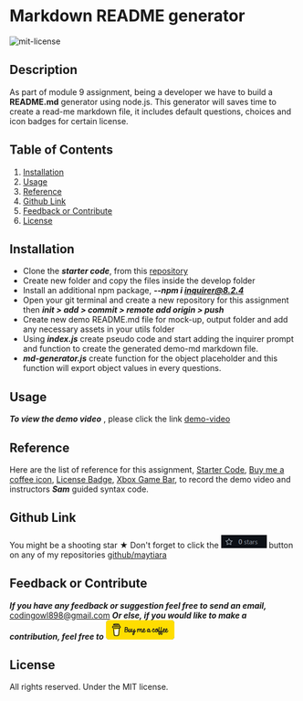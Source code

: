 # Markdown README generator
![mit-license](https://img.shields.io/badge/license-MIT-yellowgreen)

## Description
As part of module 9 assignment, being a developer we have to build a **README.md** generator using node.js.
This generator will saves time to create a read-me markdown file, it includes default questions, choices and icon badges for certain license.

## Table of Contents
1. [Installation](#installation)
2. [Usage](#usage)
3. [Reference](#reference)
4. [Github Link](#github-link)
5. [Feedback or Contribute](#feedback-or-contribute)
6. [License](#license)

## Installation
* Clone the ***starter code***, from this [repository](https://github.com/coding-boot-camp/potential-enigma)
* Create new folder and copy the files inside the develop folder
* Install an additional npm package, ***--npm i inquirer@8.2.4***
* Open your git terminal and create a new repository for this assignment then ***init > add > commit > remote add origin > push***
* Create new demo README.md file for mock-up, output folder and add any necessary assets in your utils folder
* Using ***index.js*** create pseudo code and start adding the inquirer prompt and function to create the generated demo-md markdown file.
* ***md-generator.js*** create function for the object placeholder and this function will export object values in every questions.

## Usage
***To view the demo video*** , please click the link
[demo-video](https://drive.google.com/file/d/18iKZPEcEKmpUBZQpD1tL39dcVKNrt8yb/view?usp=sharing)

## Reference
Here are the list of reference for this assignment, [Starter Code](https://github.com/coding-boot-camp/potential-enigma), [Buy me a coffee icon](https://www.buymeacoffee.com/downloads), [License Badge](https://shields.io/), [Xbox Game Bar](https://apps.microsoft.com/store/detail/xbox-game-bar/9NZKPSTSNW4P?hl=en-au&gl=AU), to record the demo video and instructors ***Sam*** guided syntax code.

## Github Link
You might be a shooting star &#9733; Don't forget to click the ![star-button](utils/star-btn.png) button on any of my repositories [github/maytiara](https://github.com/maytiara)

## Feedback or Contribute
***If you have any feedback or suggestion feel free to send an email,*** codingowl898@gmail.com
***Or else, if you would like to make a contribution, feel free to*** ![buy-me-a-coffee](utils/buy-me-a-coffee_opt.png) 

## License
All rights reserved. Under the MIT license.
